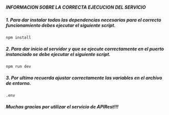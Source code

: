 #####  INFORMACION SOBRE LA CORRECTA EJECUCION DEL SERVICIO

##### 1. Para dar instalar todas las dependencias necesarias para el correcto funcionamiento debes ejecutar el siguiente script.
	npm install

##### 2. Para dar inicio al servidor y que se ejecute correctamente en el puerto instanciado se debe ejecutar el siguiente script.
	npm run dev

##### 3. Por ultimo recuerda ajustar correctamente las variables en el archivo de entorno. 
	.env

##### Muchas gracias por utilizar el servicio de APIRest!!!